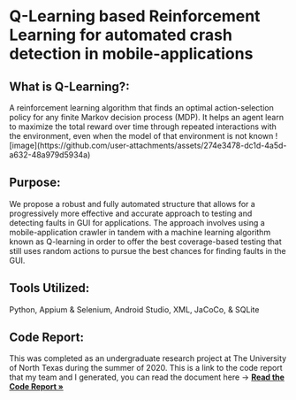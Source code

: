 # Q-Learning based Reinforcement Learning for automated crash detection in mobile-applications

<h2> What is Q-Learning?: </h2>
A reinforcement learning algorithm that finds an optimal action-selection policy for any finite Markov decision process (MDP). It helps an agent learn to maximize the total reward over time through repeated interactions with the environment, even when the model of that environment is not known
![image](https://github.com/user-attachments/assets/274e3478-dc1d-4a5d-a632-48a979d5934a)

<h2> Purpose: </h2>
We propose a robust and fully automated structure that allows for a progressively more effective and accurate approach to testing and detecting faults in GUI for applications. The approach involves using a mobile-application crawler in tandem with a machine learning algorithm known as Q-learning in order to offer the best coverage-based testing that still uses random actions to pursue the best chances for finding faults in the GUI.

<h2> Tools Utilized: </h2>
Python, Appium & Selenium, Android Studio, XML, JaCoCo, & SQLite 

<h2> Code Report: </h2>
This was completed as an undergraduate research project at The University of North Texas during the summer of 2020. This is a link to the code report that my team and I generated, you can read the document here -> <a href="https://drive.google.com/file/d/1kfqRj-9Sh6Ac1I863dJDUl7c4qURZVLi/view?usp=sharing"><strong>Read the Code Report »</a>
